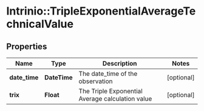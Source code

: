 # Intrinio::TripleExponentialAverageTechnicalValue

## Properties
Name | Type | Description | Notes
------------ | ------------- | ------------- | -------------
**date_time** | **DateTime** | The date_time of the observation | [optional] 
**trix** | **Float** | The Triple Exponential Average calculation value | [optional] 


